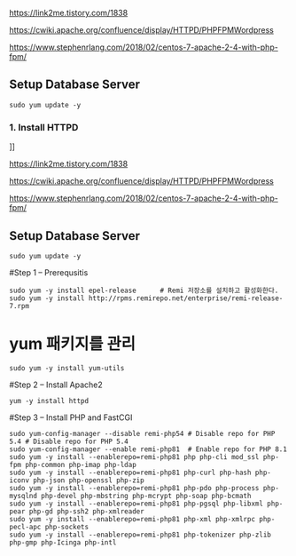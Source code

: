 https://link2me.tistory.com/1838

https://cwiki.apache.org/confluence/display/HTTPD/PHPFPMWordpress

https://www.stephenrlang.com/2018/02/centos-7-apache-2-4-with-php-fpm/

## Setup Database Server

    sudo yum update -y


### 1. Install HTTPD

]]


https://link2me.tistory.com/1838

https://cwiki.apache.org/confluence/display/HTTPD/PHPFPMWordpress

https://www.stephenrlang.com/2018/02/centos-7-apache-2-4-with-php-fpm/

## Setup Database Server

    sudo yum update -y




#Step 1 – Prerequsitis

    sudo yum -y install epel-release      # Remi 저장소를 설치하고 활성화한다.
    sudo yum -y install http://rpms.remirepo.net/enterprise/remi-release-7.rpm

# yum 패키지를 관리

    sudo yum -y install yum-utils

#Step 2 – Install Apache2

    yum -y install httpd

#Step 3 – Install PHP and FastCGI


    sudo yum-config-manager --disable remi-php54 # Disable repo for PHP 5.4 # Disable repo for PHP 5.4
    sudo yum-config-manager --enable remi-php81  # Enable repo for PHP 8.1
    sudo yum -y install --enablerepo=remi-php81 php php-cli mod_ssl php-fpm php-common php-imap php-ldap 
    sudo yum -y install --enablerepo=remi-php81 php-curl php-hash php-iconv php-json php-openssl php-zip 
    sudo yum -y install --enablerepo=remi-php81 php-pdo php-process php-mysqlnd php-devel php-mbstring php-mcrypt php-soap php-bcmath 
    sudo yum -y install --enablerepo=remi-php81 php-pgsql php-libxml php-pear php-gd php-ssh2 php-xmlreader 
    sudo yum -y install --enablerepo=remi-php81 php-xml php-xmlrpc php-pecl-apc php-sockets 
    sudo yum -y install --enablerepo=remi-php81 php-tokenizer php-zlib php-gmp php-Icinga php-intl
